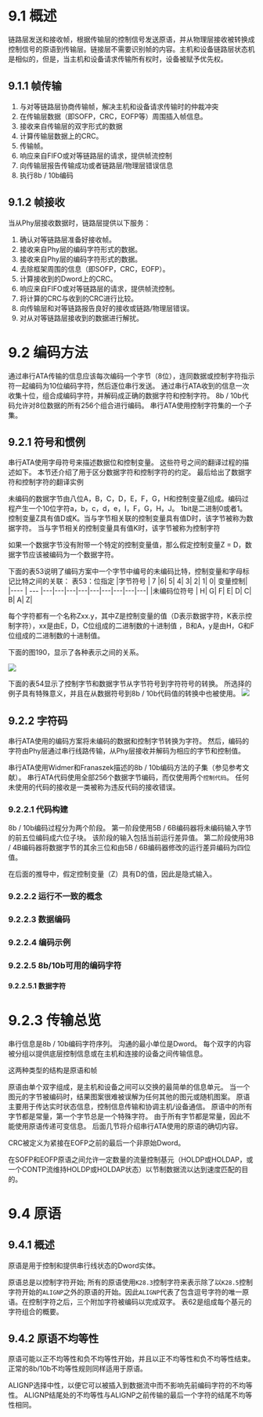 # 9.1 概述
链路层发送和接收帧，根据传输层的控制信号发送原语，并从物理层接收被转换成控制信号的原语到传输层。链接层不需要识别帧的内容。主机和设备链路层状态机是相似的，但是，当主机和设备请求传输所有权时，设备被赋予优先权。


## 9.1.1 帧传输
1. 与对等链路层协商传输帧，解决主机和设备请求传输时的仲裁冲突
2. 在传输层数据（即SOFP，CRC，EOFP等）周围插入帧信息。
3. 接收来自传输层的双字形式的数据
4. 计算传输层数据上的CRC。
5. 传输帧。
6. 响应来自FIFO或对等链路层的请求，提供帧流控制
7. 向传输层报告传输成功或者链路层/物理层错误信息
8. 执行8b / 10b编码

## 9.1.2 帧接收
当从Phy层接收数据时，链路层提供以下服务：
1. 确认对等链路层准备好接收帧。
2. 接收来自Phy层的编码字符形式的数据。
3. 接收来自Phy层的编码字符形式的数据。
4. 去除框架周围的信息（即SOFP，CRC，EOFP）。
5. 计算接收到的Dword上的CRC。
6. 响应来自FIFO或对等链路层的请求，提供帧流控制。
7. 将计算的CRC与收到的CRC进行比较。
8. 向传输层和对等链路报告良好的接收或链路/物理层错误。
9. 对从对等链路层接收到的数据进行解扰。

# 9.2 编码方法
通过串行ATA传输的信息应该每次编码一个字节（8位），连同数据或控制字符指示符一起编码为10位编码字符，然后逐位串行发送。 通过串行ATA收到的信息一次收集十位，组合成编码字符，并解码成正确的数据字符和控制字符。 8b / 10b代码允许对8位数据的所有256个组合进行编码。 串行ATA使用控制字符集的一个子集。

## 9.2.1 符号和惯例
串行ATA使用字母符号来描述数据位和控制变量。 这些符号之间的翻译过程的描述如下。 本节还介绍了用于区分数据字符和控制字符的约定。 最后给出了数据字符和控制字符的翻译实例

未编码的数据字节由八位A，B，C，D，E，F，G，H和控制变量Z组成。编码过程产生一个10位字符a，b，c，d，e，I，F，G，H，J。 1bit是二进制0或者1。 控制变量Z具有值D或K。当与字节相关联的控制变量具有值D时，该字节被称为数据字符。 当与字节相关的控制变量具有值K时，该字节被称为控制字符

如果一个数据字节没有附带一个特定的控制变量值，那么假定控制变量Z = D，数据字节应该被编码为一个数据字符。

下面的表53说明了编码方案中一个字节中编号的未编码比特，控制变量和字母标记比特之间的关联：
表53：位指定
|字节符号   | 7 |6| 5| 4| 3| 2| 1| 0| 变量控制|
|---- | --- |---|---|---|---|---|---|---|---|---|
|未编码位符号 | H| G| F| E| D| C| B| A| Z|

每个字符都有一个名称Zxx.y，其中Z是控制变量的值（D表示数据字符，K表示控制字符），xx是由E，D，C位组成的二进制数的十进制值 ，B和A，y是由H，G和F位组成的二进制数的十进制值。

下面的图190，显示了各种表示之间的关系。

![](https://github.com/kdurant/sata_controller/blob/master/doc/pic/ch9/Figure190.png?raw=true)

下面的表54显示了控制字节和数据字节从字节符号到字符符号的转换。 所选择的例子具有特殊意义，并且在从数据符号到8b / 10b代码值的转换中也被使用。
![](https://github.com/kdurant/sata_controller/blob/master/doc/pic/ch9/Table54.png?raw=true)

## 9.2.2 字符码
串行ATA使用的编码方案将未编码的数据和控制字节转换为字符。 然后，编码的字符由Phy层通过串行线路传输，从Phy层接收并解码为相应的字节和控制值。

串行ATA使用Widmer和Franaszek描述的8b / 10b编码方法的子集（参见参考文献）。 串行ATA代码使用全部256个数据字节编码，而仅使用两个`控制代码`。 任何未使用的代码的接收是一类被称为违反代码的接收错误。

### 9.2.2.1 代码构建
8b / 10b编码过程分为两个阶段。 第一阶段使用5B / 6B编码器将未编码输入字节的前五位编码成六位子块。 该阶段的输入包括当前运行差异值。 第二阶段使用3B / 4B编码器将数据字节的其余三位和由5B / 6B编码器修改的运行差异编码为四位值。

在后面的推导中，假定控制变量（Z）具有D的值，因此是隐式输入。

### 9.2.2.2 运行不一致的概念

### 9.2.2.3 数据编码
### 9.2.2.4 编码示例
### 9.2.2.5 8b/10b可用的编码字符
#### 9.2.2.5.1 数据字符


# 9.2.3 传输总览
串行信息是8b / 10b编码字符序列。 沟通的最小单位是Dword。 每个双字的内容被分组以提供底层控制信息或在主机和连接的设备之间传输信息。

这两种类型的结构是原语和帧

原语由单个双字组成，是主机和设备之间可以交换的最简单的信息单元。 当一个图元的字节被编码时，结果图案很难被误解为任何其他的图元或随机图案。 原语主要用于传达实时状态信息，控制信息传输和协调主机/设备通信。 原语中的所有字节都是常量，第一个字节总是一个特殊字符。 由于所有字节都是常量，因此不能使用原语传递可变信息。 后面几节将介绍串行ATA使用的原语的确切内容。

CRC被定义为紧接在EOFP之前的最后一个非原始Dword。

在SOFP和EOFP原语之间允许一定数量的流量控制基元（HOLDP或HOLDAP，或一个CONTP流维持HOLDP或HOLDAP状态）以节制数据流以达到速度匹配的目的。


# 9.4 原语

## 9.4.1 概述
原语是用于控制和提供串行线状态的Dword实体。

原语总是以控制字符开始; 所有的原语使用`K28.3`控制字符来表示除了以`K28.5`控制字符开始的`ALIGNP`之外的原语的开始。因此`ALIGNP`代表了包含逗号字符的唯一原语。在控制字符之后，三个附加字符被编码以完成双字。
表62是组成每个基元的字符组合的概要。

## 9.4.2 原语不均等性
原语可能以正不均等性和负不均等性开始，并且以正不均等性和负不均等性结束。正常的8b/10b不均等性规则同样适用于原语。

ALIGNP选择中性，以便它可以被插入到数据流中而不影响先前编码字符的不均等性。 ALIGNP结尾处的不均等性与ALIGNP之前传输的最后一个字符的结尾不均等性相同。
